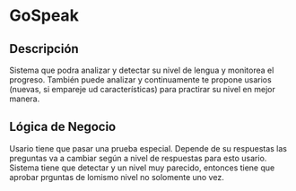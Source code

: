 # GoSpeak
## Descripción
Sistema que podra analizar y detectar su nivel de lengua y monitorea el progreso.
También puede analizar y continuamente te propone usarios (nuevas, si empareje ud características) para practirar su nivel en mejor manera.

## Lógica de Negocio
Usario tiene que pasar una prueba especial. Depende de su respuestas las preguntas va a cambiar según a nivel de respuestas para esto usario. Sistema tiene que detectar y un nivel muy parecido, entonces tiene que aprobar prguntas de lomismo nivel no solomente uno vez.
